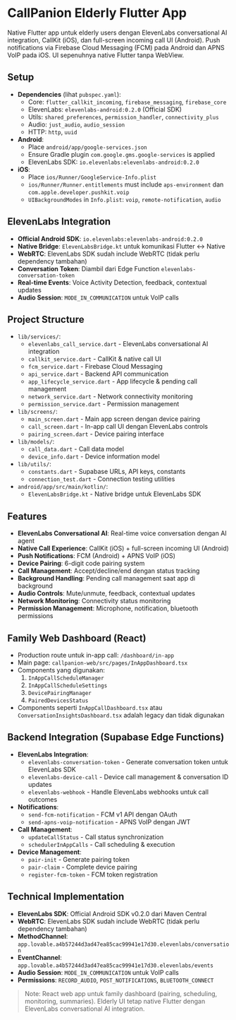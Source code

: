 # CallPanion Elderly Flutter App

Native Flutter app untuk elderly users dengan ElevenLabs conversational AI integration, CallKit (iOS), dan full-screen incoming call UI (Android). Push notifications via Firebase Cloud Messaging (FCM) pada Android dan APNS VoIP pada iOS. UI sepenuhnya native Flutter tanpa WebView.

## Setup
- **Dependencies** (lihat `pubspec.yaml`):
  - Core: `flutter_callkit_incoming`, `firebase_messaging`, `firebase_core`
  - ElevenLabs: `elevenlabs-android:0.2.0` (Official SDK)
  - Utils: `shared_preferences`, `permission_handler`, `connectivity_plus`
  - Audio: `just_audio`, `audio_session`
  - HTTP: `http`, `uuid`
- **Android**:
  - Place `android/app/google-services.json`
  - Ensure Gradle plugin `com.google.gms.google-services` is applied
  - ElevenLabs SDK: `io.elevenlabs:elevenlabs-android:0.2.0`
- **iOS**:
  - Place `ios/Runner/GoogleService-Info.plist`
  - `ios/Runner/Runner.entitlements` must include `aps-environment` dan `com.apple.developer.pushkit.voip`
  - `UIBackgroundModes` in `Info.plist`: `voip`, `remote-notification`, `audio`

## ElevenLabs Integration
- **Official Android SDK**: `io.elevenlabs:elevenlabs-android:0.2.0`
- **Native Bridge**: `ElevenLabsBridge.kt` untuk komunikasi Flutter ↔ Native
- **WebRTC**: ElevenLabs SDK sudah include WebRTC (tidak perlu dependency tambahan)
- **Conversation Token**: Diambil dari Edge Function `elevenlabs-conversation-token`
- **Real-time Events**: Voice Activity Detection, feedback, contextual updates
- **Audio Session**: `MODE_IN_COMMUNICATION` untuk VoIP calls

## Project Structure
- `lib/services/`:
  - `elevenlabs_call_service.dart` - ElevenLabs conversational AI integration
  - `callkit_service.dart` - CallKit & native call UI
  - `fcm_service.dart` - Firebase Cloud Messaging
  - `api_service.dart` - Backend API communication
  - `app_lifecycle_service.dart` - App lifecycle & pending call management
  - `network_service.dart` - Network connectivity monitoring
  - `permission_service.dart` - Permission management
- `lib/screens/`:
  - `main_screen.dart` - Main app screen dengan device pairing
  - `call_screen.dart` - In-app call UI dengan ElevenLabs controls
  - `pairing_screen.dart` - Device pairing interface
- `lib/models/`:
  - `call_data.dart` - Call data model
  - `device_info.dart` - Device information model
- `lib/utils/`:
  - `constants.dart` - Supabase URLs, API keys, constants
  - `connection_test.dart` - Connection testing utilities
- `android/app/src/main/kotlin/`:
  - `ElevenLabsBridge.kt` - Native bridge untuk ElevenLabs SDK

## Features
- **ElevenLabs Conversational AI**: Real-time voice conversation dengan AI agent
- **Native Call Experience**: CallKit (iOS) + full-screen incoming UI (Android)
- **Push Notifications**: FCM (Android) + APNS VoIP (iOS)
- **Device Pairing**: 6-digit code pairing system
- **Call Management**: Accept/decline/end dengan status tracking
- **Background Handling**: Pending call management saat app di background
- **Audio Controls**: Mute/unmute, feedback, contextual updates
- **Network Monitoring**: Connectivity status monitoring
- **Permission Management**: Microphone, notification, bluetooth permissions

## Family Web Dashboard (React)
- Production route untuk in-app call: `/dashboard/in-app`
- Main page: `callpanion-web/src/pages/InAppDashboard.tsx`
- Components yang digunakan:
  1. `InAppCallScheduleManager`
  2. `InAppCallScheduleSettings`
  3. `DevicePairingManager`
  4. `PairedDevicesStatus`
- Components seperti `InAppCallDashboard.tsx` atau `ConversationInsightsDashboard.tsx` adalah legacy dan tidak digunakan

## Backend Integration (Supabase Edge Functions)
- **ElevenLabs Integration**:
  - `elevenlabs-conversation-token` - Generate conversation token untuk ElevenLabs SDK
  - `elevenlabs-device-call` - Device call management & conversation ID updates
  - `elevenlabs-webhook` - Handle ElevenLabs webhooks untuk call outcomes
- **Notifications**:
  - `send-fcm-notification` - FCM v1 API dengan OAuth
  - `send-apns-voip-notification` - APNS VoIP dengan JWT
- **Call Management**:
  - `updateCallStatus` - Call status synchronization
  - `schedulerInAppCalls` - Call scheduling & execution
- **Device Management**:
  - `pair-init` - Generate pairing token
  - `pair-claim` - Complete device pairing
  - `register-fcm-token` - FCM token registration

## Technical Implementation
- **ElevenLabs SDK**: Official Android SDK v0.2.0 dari Maven Central
- **WebRTC**: ElevenLabs SDK sudah include WebRTC (tidak perlu dependency tambahan)
- **MethodChannel**: `app.lovable.a4b57244d3ad47ea85cac99941e17d30.elevenlabs/conversation`
- **EventChannel**: `app.lovable.a4b57244d3ad47ea85cac99941e17d30.elevenlabs/events`
- **Audio Session**: `MODE_IN_COMMUNICATION` untuk VoIP calls
- **Permissions**: `RECORD_AUDIO`, `POST_NOTIFICATIONS`, `BLUETOOTH_CONNECT`

> Note: React web app untuk family dashboard (pairing, scheduling, monitoring, summaries). Elderly UI tetap native Flutter dengan ElevenLabs conversational AI integration.